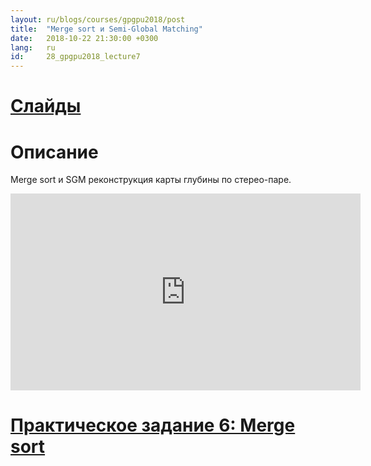 ```yaml
---
layout: ru/blogs/courses/gpgpu2018/post
title:  "Merge sort и Semi-Global Matching"
date:   2018-10-22 21:30:00 +0300
lang:   ru
id:     28_gpgpu2018_lecture7
---
```


[Слайды](/static/courses/gpgpu2018/video_cards_computation_lecture_221018.pdf)
=======

Описание
=======

Merge sort и SGM реконструкция карты глубины по стерео-паре.

<iframe width="560" height="315" src="https://www.youtube.com/embed/?listType=playlist&list=PLlb7e2G7aSpTgwAm0GBkvn5XA0NokovJJ&index=6" frameborder="0" allow="autoplay; encrypted-media" allowfullscreen></iframe>

[Практическое задание 6: Merge sort](https://github.com/GPGPUCourse2018/Tasks/tree/task6)
=======
